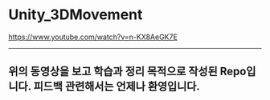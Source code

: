# Unity_3DMovement
https://www.youtube.com/watch?v=n-KX8AeGK7E

--------------------------------------------
위의 동영상을 보고 학습과 정리 목적으로 작성된 Repo입니다.
피드백 관련해서는 언제나 환영입니다.
--------------------------------------------
